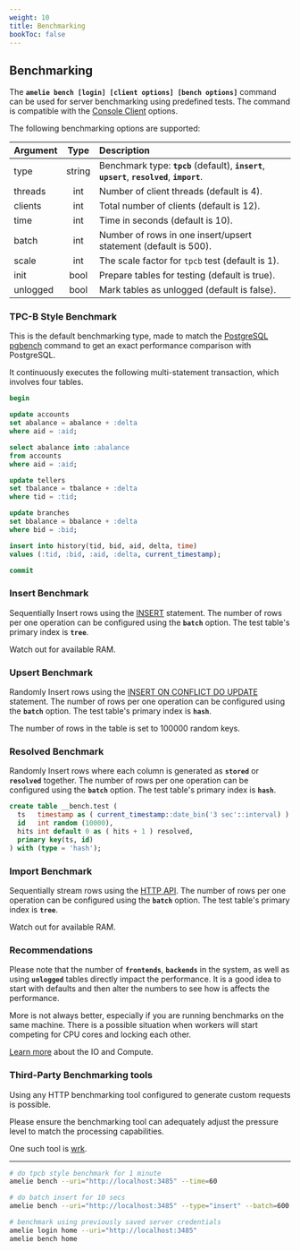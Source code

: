 ```yaml
---
weight: 10
title: Benchmarking
bookToc: false
---
```


## Benchmarking

The **`amelie bench [login] [client options] [bench options]`** command can be used for server benchmarking
using predefined tests. The command is compatible with the [Console Client](/docs/tutorial/cli) options.

The following benchmarking options are supported:

| Argument          | Type | Description |
| :---------------- |  :----:  | :----      |
| type          | string | Benchmark type: **`tpcb`** (default), **`insert`**, **`upsert`**, **`resolved`**, **`import`**. |
| threads       | int | Number of client threads (default is 4). |
| clients       | int | Total number of clients (default is 12). |
| time          | int | Time in seconds (default is 10). |
| batch         | int | Number of rows in one insert/upsert statement (default is 500). |
| scale         | int | The scale factor for `tpcb` test (default is 1). |
| init          | bool | Prepare tables for testing (default is true). |
| unlogged      | bool | Mark tables as unlogged (default is false). |

### TPC-B Style Benchmark

This is the default benchmarking type, made to match the [PostgreSQL pgbench](https://www.postgresql.org/docs/current/pgbench.html) command to get an exact
performance comparison with PostgreSQL.

It continuously executes the following multi-statement transaction, which involves four tables.

```SQL
begin

update accounts
set abalance = abalance + :delta
where aid = :aid;

select abalance into :abalance
from accounts
where aid = :aid;

update tellers
set tbalance = tbalance + :delta
where tid = :tid;

update branches
set bbalance = bbalance + :delta
where bid = :bid;

insert into history(tid, bid, aid, delta, time)
values (:tid, :bid, :aid, :delta, current_timestamp);

commit
```

### Insert Benchmark

Sequentially Insert rows using the [INSERT](/docs/sql/dml/insert) statement. The number of rows per one operation can be configured using
the **`batch`** option. The test table's primary index is **`tree`**.

Watch out for available RAM.

### Upsert Benchmark

Randomly Insert rows using the [INSERT ON CONFLICT DO UPDATE](/docs/sql/dml/insert) statement. The number of rows per one operation
can be configured using the **`batch`** option. The test table's primary index is **`hash`**.

The number of rows in the table is set to 100000 random keys.

### Resolved Benchmark

Randomly Insert rows where each column is generated as **`stored`** or **`resolved`** together. The number of rows per one operation
can be configured using the **`batch`** option. The test table's primary index is **`hash`**.

```SQL
create table __bench.test (
  ts   timestamp as ( current_timestamp::date_bin('3 sec'::interval) ) stored,
  id   int random (10000),
  hits int default 0 as ( hits + 1 ) resolved,
  primary key(ts, id)
) with (type = 'hash');
```

### Import Benchmark

Sequentially stream rows using the [HTTP API](/docs/api/import_json). The number of rows per one operation can be configured using
the **`batch`** option. The test table's primary index is **`tree`**.

Watch out for available RAM.

### Recommendations

Please note that the number of **`frontends`**, **`backends`** in the system, as well as using **`unlogged`** tables directly
impact the performance. It is a good idea to start with defaults and then alter the numbers
to see how is affects the performance.

More is not always better, especially if you are running benchmarks on the same machine. There is a possible
situation when workers will start competing for CPU cores and locking each other.

[Learn more](/docs/compute/overview) about the IO and Compute.

### Third-Party Benchmarking tools

Using any HTTP benchmarking tool configured to generate custom requests is possible.

Please ensure the benchmarking tool can adequately adjust the pressure level to match the processing capabilities.

One such tool is [wrk](https://github.com/wg/wrk/tree/master).

---

```sh
# do tpcb style benchmark for 1 minute
amelie bench --uri="http://localhost:3485" --time=60

# do batch insert for 10 secs
amelie bench --uri="http://localhost:3485" --type="insert" --batch=600

# benchmark using previously saved server credentials
amelie login home --uri="http://localhost:3485"
amelie bench home
```
